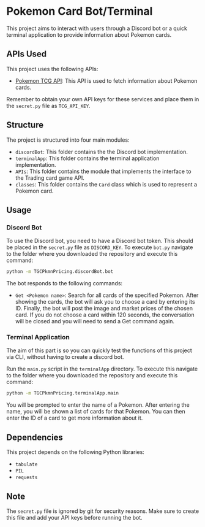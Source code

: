 # Pokemon Card Bot/Terminal

This project aims to interact with users through a Discord bot or a quick terminal application to provide information about Pokemon cards.

## APIs Used

This project uses the following APIs:

- [Pokemon TCG API](https://pokemontcg.io/): This API is used to fetch information about Pokemon cards.

Remember to obtain your own API keys for these services and place them in the `secret.py` file as `TCG_API_KEY`.

## Structure

The project is structured into four main modules:

- `discordBot`: This folder contains the the Discord bot implementation.
- `terminalApp`: This folder contains the terminal application implementation.
- `APIs`: This folder contains the module that implements the interface to the Trading card game API.
- `classes`: This folder contains the `Card` class which is used to represent a Pokemon card.

## Usage

### Discord Bot

To use the Discord bot, you need to have a Discord bot token. This should be placed in the `secret.py` file as `DISCORD_KEY`.
To execute `bot.py` navigate to the folder where you downloaded the repository and execute this command: 
```bash
python -m TGCPkmnPricing.discordBot.bot
```

The bot responds to the following commands:

- `Get <Pokemon name>`: Search for all cards of the specified Pokemon. After showing the cards, the bot will ask you to choose a card by entering its ID. Finally, the bot will post the image and market prices of the chosen card. If you do not choose a card within 120 seconds, the conversation will be closed and you will need to send a Get command again.

### Terminal Application

The aim of this part is so you can quickly test the functions of this project via CLI, without having to create a discord bot.

Run the `main.py` script in the `terminalApp` directory. To execute this navigate to the folder where you downloaded the repository and execute this command: 
```bash
python -m TGCPkmnPricing.terminalApp.main
```
You will be prompted to enter the name of a Pokemon. After entering the name, you will be shown a list of cards for that Pokemon. You can then enter the ID of a card to get more information about it.

## Dependencies

This project depends on the following Python libraries:

- `tabulate`
- `PIL`
- `requests`

## Note

The `secret.py` file is ignored by git for security reasons. Make sure to create this file and add your API keys before running the bot.
